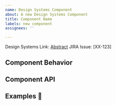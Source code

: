 ```yaml
---
name: Design Systems Component
about: A new Design Systems Component
title: Component Name
labels: new component
assignees: ''

---
```


Design Systems Link: [Abstract](#)
JIRA Issue: [XX-123]
<!--- To be filled out by the contributing engineer -->

## Component Behavior 
<!---
    Describe how the component should function for the end user
-->

## Component API 
<!---
    Describe how the component should function for the consumer (engineer)
    What props are exposed?
    What options are available for each prop?
-->

## Examples 🌈
<!---
    Provide links to other design materials or supporting material
    Provide links to other implementations of components like this in other component libraries (Highly Recommended)
-->
